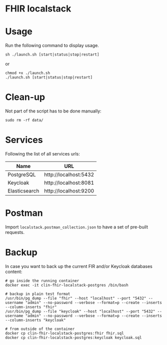# FHIR localstack

# Usage

Run the following command to display usage.

```
sh ./launch.sh [start|status|stop|restart]
```
or
```
chmod +x ./launch.sh
./launch.sh [start|status|stop|restart]
```

# Clean-up

Not part of the script has to be done manually:

```shell
sudo rm -rf data/
```
# Services

Following the list of all services urls:

|Name|URL|
|-|-|
|PostgreSQL|http://localhost:5432|
|Keycloak|http://localhost:8081|
|Elasticsearch|http://localhost:9200|

# Postman

Import `localstack.postman_collection.json` to have a set of pre-built requests. 

# Backup

In case you want to back up the current FIR and/or Keycloak databases content:

```shell
# go inside the running container
docker exec -it clin-fhir-localstack-postgres /bin/bash

# backup in plain test format
/usr/bin/pg_dump --file "fhir" --host "localhost" --port "5432" --username "admin" --no-password --verbose --format=p --create --inserts --column-inserts "fhir"
/usr/bin/pg_dump --file "keycloak" --host "localhost" --port "5432" --username "admin" --no-password --verbose --format=p --create --inserts --column-inserts "keycloak"

# from outside of the container
docker cp clin-fhir-localstack-postgres:fhir fhir.sql
docker cp clin-fhir-localstack-postgres:keycloak keycloak.sql
```